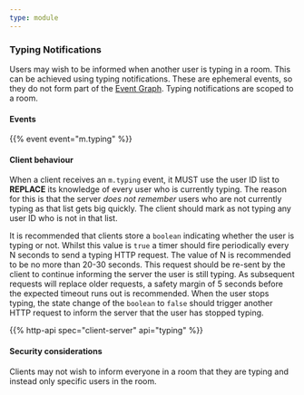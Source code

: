 ```yaml
---
type: module
---
```


### Typing Notifications

Users may wish to be informed when another user is typing in a room.
This can be achieved using typing notifications. These are ephemeral
events, so they do not form part of the
[Event Graph](index.html#event-graphs). Typing notifications are scoped
to a room.

#### Events

{{% event event="m.typing" %}}

#### Client behaviour

When a client receives an `m.typing` event, it MUST use the user ID list
to **REPLACE** its knowledge of every user who is currently typing. The
reason for this is that the server *does not remember* users who are not
currently typing as that list gets big quickly. The client should mark
as not typing any user ID who is not in that list.

It is recommended that clients store a `boolean` indicating whether the
user is typing or not. Whilst this value is `true` a timer should fire
periodically every N seconds to send a typing HTTP request. The value of
N is recommended to be no more than 20-30 seconds. This request should
be re-sent by the client to continue informing the server the user is
still typing. As subsequent requests will replace older requests, a
safety margin of 5 seconds before the expected timeout runs out is
recommended. When the user stops typing, the state change of the
`boolean` to `false` should trigger another HTTP request to inform the
server that the user has stopped typing.

{{% http-api spec="client-server" api="typing" %}}

#### Security considerations

Clients may not wish to inform everyone in a room that they are typing
and instead only specific users in the room.
